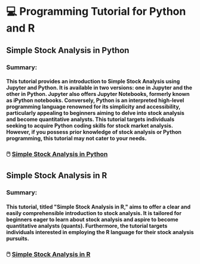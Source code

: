 # 💻 Programming Tutorial for Python and R  

## Simple Stock Analysis in Python  
### Summary:  
#### This tutorial provides an introduction to Simple Stock Analysis using Jupyter and Python. It is available in two versions: one in Jupyter and the other in Python. Jupyter also offers Jupyter Notebooks, formerly known as iPython notebooks. Conversely, Python is an interpreted high-level programming language renowned for its simplicity and accessibility, particularly appealing to beginners aiming to delve into stock analysis and become quantitative analysts. This tutorial targets individuals seeking to acquire Python coding skills for stock market analysis. However, if you possess prior knowledge of stock analysis or Python programming, this tutorial may not cater to your needs.  
### 🖱️ [Simple Stock Analysis in Python](https://github.com/LastAncientOne/SimpleStockAnalysisPython)  

## Simple Stock Analysis in R  
### Summary:  
#### This tutorial, titled "Simple Stock Analysis in R," aims to offer a clear and easily comprehensible introduction to stock analysis. It is tailored for beginners eager to learn about stock analysis and aspire to become quantitative analysts (quants). Furthermore, the tutorial targets individuals interested in employing the R language for their stock analysis pursuits.  
### 🖱️ [Simple Stock Analysis in R](https://github.com/LastAncientOne/SimpleStockAnalysisR)  

